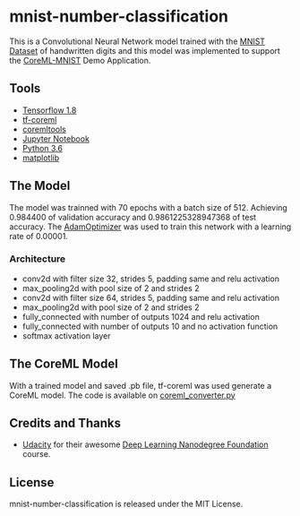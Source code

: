 # mnist-number-classification

This is a Convolutional Neural Network model trained with the [MNIST Dataset](https://en.wikipedia.org/wiki/MNIST_database) of handwritten digits and 
this model was implemented to support the [CoreML-MNIST](https://github.com/LucianoPAlmeida/CoreML-MNIST) Demo Application.

## Tools
* [Tensorflow 1.8](https://www.tensorflow.org/)
* [tf-coreml](https://github.com/tf-coreml/tf-coreml) 
* [coremltools](https://github.com/apple/coremltools)
* [Jupyter Notebook](http://jupyter.org/)
* [Python 3.6](https://www.python.org/)
* [matplotlib](https://matplotlib.org/)

## The Model 
The model was trainned with 70 epochs with a batch size of 512. Achieving 0.984400 of validation accuracy and 0.9861225328947368 of test accuracy.
The [AdamOptimizer](https://www.tensorflow.org/api_docs/python/tf/train/AdamOptimizer) was used to train this network with a learning rate of 0.00001.

### Architecture 
 * conv2d with filter size 32, strides 5, padding same and relu activation
 * max_pooling2d with pool size of 2 and strides 2
 * conv2d with filter size 64, strides 5, padding same and relu activation
 * max_pooling2d with pool size of 2 and strides 2
 * fully_connected with number of outputs 1024 and relu activation
 * fully_connected with number of outputs 10 and no activation function
 * softmax activation layer

## The CoreML Model

With a trained model and saved .pb file, tf-coreml was used generate a CoreML model. 
The code is available on [coreml_converter.py](https://github.com/LucianoPAlmeida/mnist-number-classification/blob/master/coreml_converter.py)

## Credits and Thanks

- [Udacity](https://www.udacity.com) for their awesome [Deep Learning Nanodegree Foundation](https://www.udacity.com/course/deep-learning-nanodegree--nd101) course.

## License

mnist-number-classification is released under the MIT License.
